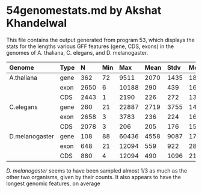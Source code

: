 54genomestats.md by Akshat Khandelwal
=====================================

This file contains the output generated from program 53, which displays the stats for 
the lengths various GFF features (gene, CDS, exons) in the genomes of A. thaliana, 
C. elegans, and D. melanogaster. 

| Genome         | Type |  N   | Min |  Max  | Mean | Stdv | Med  |
|:---------------|:-----|:-----|:----|:------|:-----|:-----|:-----|
| A.thaliana     | gene |  362 | 72  |  9511 | 2070 | 1435 | 1892 |
|                | exon | 2650 |  6  | 10188 | 290  | 439  | 162  |
|                | CDS  | 2443 |  1  |  2190 | 226  | 272  | 137  |
| C.elegans      | gene |  260 | 21  | 22887 | 2719 | 3755 | 1473 |
|                | exon | 2658 |  3  |  3783 | 236  | 224  | 163  |
|                | CDS  | 2078 |  3  |   206 | 205  | 176  | 153  |
| D.melanogaster | gene |  108 | 88  | 60436 | 4558 | 9087 | 1765 |
|                | exon |  648 | 21  | 12094 | 559  | 922  | 287  |
|                | CDS  |  880 |  4  | 12094 | 490  | 1096 | 214  |

<i>D. melanogaster</i> seems to have been sampled almost 1/3 as much as the other two
organisms, given by their counts. It also appears to have the longest genomic features, on
average 